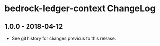 # bedrock-ledger-context ChangeLog

## 1.0.0 - 2018-04-12

- See git history for changes previous to this release.
